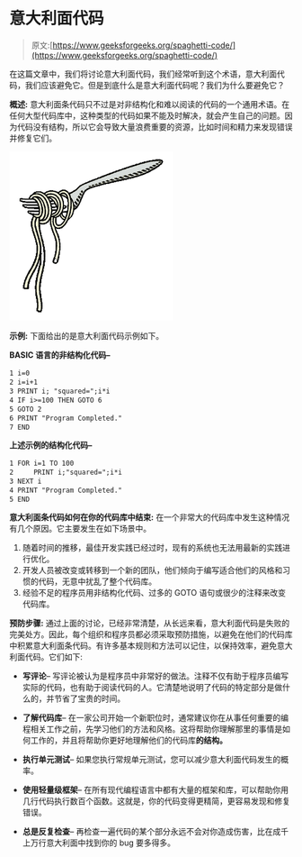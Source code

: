# 意大利面代码

> 原文:[https://www.geeksforgeeks.org/spaghetti-code/](https://www.geeksforgeeks.org/spaghetti-code/)

在这篇文章中，我们将讨论意大利面代码，我们经常听到这个术语，意大利面代码，我们应该避免它。但是到底什么是意大利面代码呢？我们为什么要避免它？

**概述:**
意大利面条代码只不过是对非结构化和难以阅读的代码的一个通用术语。在任何大型代码库中，这种类型的代码如果不能及时解决，就会产生自己的问题。因为代码没有结构，所以它会导致大量浪费重要的资源，比如时间和精力来发现错误并修复它们。

![](img/7db5f02b7fd2a701a6e9ee9ab09efc8e.png)

**示例:**
下面给出的是意大利面代码示例如下。

**BASIC 语言的非结构化代码–**

```
1 i=0
2 i=i+1
3 PRINT i; "squared=";i*i
4 IF i>=100 THEN GOTO 6
5 GOTO 2
6 PRINT "Program Completed."
7 END
```

**上述示例的结构化代码–**

```
1 FOR i=1 TO 100
2     PRINT i;"squared=";i*i
3 NEXT i
4 PRINT "Program Completed."
5 END
```

**意大利面条代码如何在你的代码库中结束:**
在一个非常大的代码库中发生这种情况有几个原因。它主要发生在如下场景中。

1.  随着时间的推移，最佳开发实践已经过时，现有的系统也无法用最新的实践进行优化。
2.  开发人员被改变或转移到一个新的团队，他们倾向于编写适合他们的风格和习惯的代码，无意中扰乱了整个代码库。
3.  经验不足的程序员用非结构化代码、过多的 GOTO 语句或很少的注释来改变代码库。

**预防步骤:**
通过上面的讨论，已经非常清楚，从长远来看，意大利面代码是失败的完美处方。因此，每个组织和程序员都必须采取预防措施，以避免在他们的代码库中积累意大利面条代码。有许多基本规则和方法可以记住，以保持效率，避免意大利面代码。它们如下:

*   **写评论**–
    写评论被认为是程序员中非常好的做法。注释不仅有助于程序员编写实际的代码，也有助于阅读代码的人。它清楚地说明了代码的特定部分是做什么的，并节省了宝贵的时间。

*   **了解代码库**–
    在一家公司开始一个新职位时，通常建议你在从事任何重要的编程相关工作之前，先学习他们的方法和风格。这将帮助你理解那里的事情是如何工作的，并且将帮助你更好地理解他们的代码库**的结构。**

*   **执行单元测试**–
    如果您执行常规单元测试，您可以减少意大利面代码发生的概率。

*   **使用轻量级框架**–
    在所有现代编程语言中都有大量的框架和库，可以帮助你用几行代码执行数百个函数。这就是，你的代码变得更精简，更容易发现和修复错误。

*   **总是反复检查**–
    再检查一遍代码的某个部分永远不会对你造成伤害，比在成千上万行意大利面中找到你的 bug 要多得多。